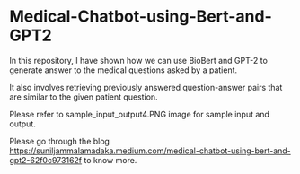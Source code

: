 # Medical-Chatbot-using-Bert-and-GPT2

In this repository, I have shown how we can use BioBert and GPT-2 to generate answer to the medical questions asked by a patient. 

It also involves retrieving previously answered question-answer pairs that are similar to the given patient question. 

Please refer to sample_input_output4.PNG image for sample input and output.

Please go through the blog https://suniljammalamadaka.medium.com/medical-chatbot-using-bert-and-gpt2-62f0c973162f to know more.
